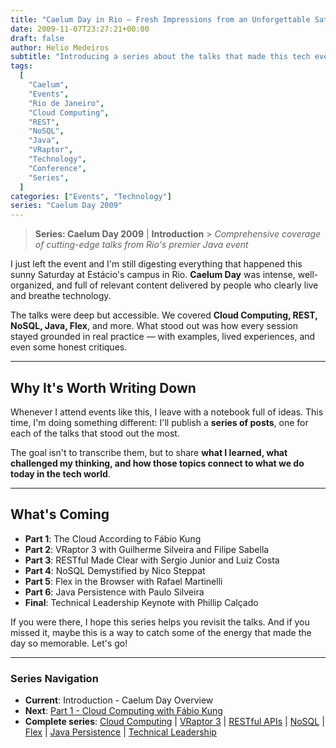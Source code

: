 ```yaml
---
title: "Caelum Day in Rio – Fresh Impressions from an Unforgettable Saturday"
date: 2009-11-07T23:27:21+00:00
draft: false
author: Helio Medeiros
subtitle: "Introducing a series about the talks that made this tech event memorable"
tags:
  [
    "Caelum",
    "Events",
    "Rio de Janeiro",
    "Cloud Computing",
    "REST",
    "NoSQL",
    "Java",
    "VRaptor",
    "Technology",
    "Conference",
    "Series",
  ]
categories: ["Events", "Technology"]
series: "Caelum Day 2009"
---
```


> **Series: Caelum Day 2009** | **Introduction** > _Comprehensive coverage of cutting-edge talks from Rio's premier Java event_

I just left the event and I'm still digesting everything that happened this sunny Saturday at Estácio's campus in Rio. **Caelum Day** was intense, well-organized, and full of relevant content delivered by people who clearly live and breathe technology.

The talks were deep but accessible. We covered **Cloud Computing, REST, NoSQL, Java, Flex**, and more. What stood out was how every session stayed grounded in real practice — with examples, lived experiences, and even some honest critiques.

---

## Why It's Worth Writing Down

Whenever I attend events like this, I leave with a notebook full of ideas. This time, I'm doing something different: I'll publish a **series of posts**, one for each of the talks that stood out the most.

The goal isn't to transcribe them, but to share **what I learned, what challenged my thinking, and how those topics connect to what we do today in the tech world**.

---

## What's Coming

- **Part 1**: The Cloud According to Fábio Kung
- **Part 2**: VRaptor 3 with Guilherme Silveira and Filipe Sabella
- **Part 3**: RESTful Made Clear with Sergio Junior and Luiz Costa
- **Part 4**: NoSQL Demystified by Nico Steppat
- **Part 5**: Flex in the Browser with Rafael Martinelli
- **Part 6**: Java Persistence with Paulo Silveira
- **Final**: Technical Leadership Keynote with Phillip Calçado

If you were there, I hope this series helps you revisit the talks. And if you missed it, maybe this is a way to catch some of the energy that made the day so memorable. Let's go!

---

### **Series Navigation**

- **Current**: Introduction - Caelum Day Overview
- **Next**: [Part 1 - Cloud Computing with Fábio Kung](../2009-11-08-caelum-day-part1-cloud-fabio-kung/)
- **Complete series**: [Cloud Computing](../2009-11-08-caelum-day-part1-cloud-fabio-kung/) | [VRaptor 3](../2009-11-09-caelum-day-part2-vraptor3/) | [RESTful APIs](../2009-11-10-caelum-day-part3-restful-apis/) | [NoSQL](../2009-11-11-caelum-day-part4-nosql/) | [Flex](../2009-11-12-caelum-day-part5-flex/) | [Java Persistence](../2009-11-13-caelum-day-part6-java-persistence/) | [Technical Leadership](../2009-11-14-caelum-day-final-leadership-phillip-calcado/)
